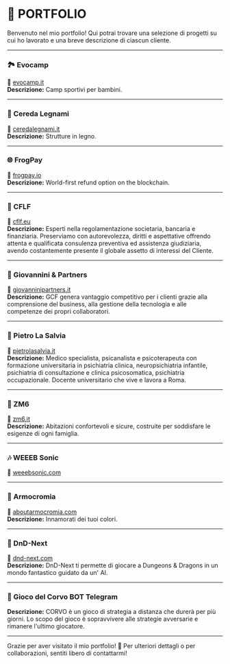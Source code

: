 # 🎨 PORTFOLIO

Benvenuto nel mio portfolio! Qui potrai trovare una selezione di progetti su cui ho lavorato e una breve descrizione di ciascun cliente.

---

### 🏞 Evocamp
🔗 [evocamp.it](https://www.evocamp.it/)  
**Descrizione:** Camp sportivi per bambini.

---

### 🌳 Cereda Legnami
🔗 [ceredalegnami.it](https://www.ceredalegnami.it/)  
**Descrizione:** Strutture in legno.

---

### 🌐 FrogPay
🔗 [frogpay.io](https://frogpay.io/)  
**Descrizione:** World-first refund option on the blockchain.

---

### 🏦 CFLF
🔗 [cflf.eu](https://cflf.eu/)  
**Descrizione:** Esperti nella regolamentazione societaria, bancaria e finanziaria. Preserviamo con autorevolezza, diritti e aspettative offrendo attenta e qualificata consulenza preventiva ed assistenza giudiziaria, avendo costantemente presente il globale assetto di interessi del Cliente.

---

### 🚀 Giovannini & Partners
🔗 [giovanninipartners.it](https://giovanninipartners.it/)  
**Descrizione:** GCF genera vantaggio competitivo per i clienti grazie alla comprensione del business, alla gestione della tecnologia e alle competenze dei propri collaboratori.

---

### 💉 Pietro La Salvia
🔗 [pietrolasalvia.it](https://pietrolasalvia.it/)  
**Descrizione:** Medico specialista, psicanalista e psicoterapeuta con formazione universitaria in psichiatria clinica, neuropsichiatria infantile, psichiatria di consultazione e clinica psicosomatica, psichiatria occupazionale. Docente universitario che vive e lavora a Roma.

---

### 🏡 ZM6
🔗 [zm6.it](https://zm6.it/)  
**Descrizione:** Abitazioni confortevoli e sicure, costruite per soddisfare le esigenze di ogni famiglia.

---

### 🎶 WEEEB Sonic
🔗 [weeebsonic.com](https://weeebsonic.com/)

---

### 💄 Armocromia
🔗 [aboutarmocromia.com](https://aboutarmocromia.com/)  
**Descrizione:** Innamorati dei tuoi colori.

---

### 🎲 DnD-Next
🔗 [dnd-next.com](https://dnd-next.com/)  
**Descrizione:** DnD-Next ti permette di giocare a Dungeons & Dragons in un mondo fantastico guidato da un' AI.

---

### 🦅 Gioco del Corvo BOT Telegram
**Descrizione:** CORVO è un gioco di strategia a distanza che durerà per più giorni. Lo scopo del gioco è sopravvivere alle strategie avversarie e rimanere l'ultimo giocatore.

---

Grazie per aver visitato il mio portfolio! 🙌 Per ulteriori dettagli o per collaborazioni, sentiti libero di contattarmi!
